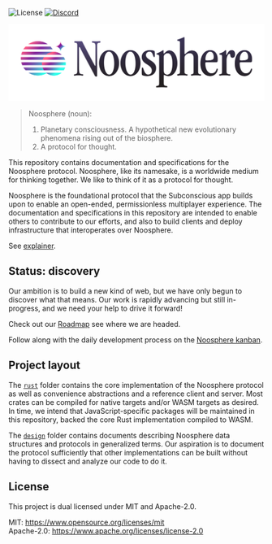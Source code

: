 ![License](https://img.shields.io/badge/license-MIT%2FApache--2.0-blue)
[![Discord](https://img.shields.io/discord/1003419732516552724.svg?logo=discord&colorB=7289DA)](https://discord.gg/HmHypb6DCj)

<picture>
  <source media="(prefers-color-scheme: dark)" srcset="design/images/noosphere-dark.svg">
  <source media="(prefers-color-scheme: light)" srcset="design/images/noosphere-light.svg">
  <img alt="Noosphere" src="design/images/noosphere-light.svg">
</picture>

> Noosphere (noun):
>
> 1. Planetary consciousness. A hypothetical new evolutionary phenomena rising out of the biosphere.
> 2. A protocol for thought.

This repository contains documentation and specifications for the Noosphere protocol. Noosphere, like its namesake, is a worldwide medium for thinking together. We like to think of it as a protocol for thought.

Noosphere is the foundational protocol that the Subconscious app builds upon to enable an open-ended, permissionless multiplayer experience. The documentation and specifications in this repository are intended to enable others to contribute to our efforts, and also to build clients and deploy infrastructure that interoperates over Noosphere.

See [explainer](/design/explainer.md).

## Status: discovery

Our ambition is to build a new kind of web, but we have only begun to discover what that means. Our work is rapidly advancing but still in-progress, and we need your help to drive it forward!

Check out our [Roadmap][roadmap] see where we are headed.

Follow along with the daily development process on the [Noosphere kanban][noosphere-kanban].

## Project layout

The [`rust`][rust] folder contains the core implementation of the Noosphere protocol as well as convenience abstractions and a reference client and server. Most crates can be compiled for native targets and/or WASM targets as desired. In time, we intend that JavaScript-specific packages will be maintained in this repository, backed the core Rust implementation compiled to WASM.

The [`design`][design] folder contains documents describing Noosphere data structures and protocols in generalized terms. Our aspiration is to document the protocol sufficiently that other implementations can be built without having to dissect and analyze our code to do it.

## License

This project is dual licensed under MIT and Apache-2.0.

MIT: https://www.opensource.org/licenses/mit  
Apache-2.0: https://www.apache.org/licenses/license-2.0

[rust]: https://github.com/subconsciousnetwork/noosphere/tree/main/rust
[design]: https://github.com/subconsciousnetwork/noosphere/tree/main/design/
[roadmap]: https://github.com/orgs/subconsciousnetwork/projects/1/views/4
[noosphere-kanban]: https://github.com/orgs/subconsciousnetwork/projects/1/views/8
